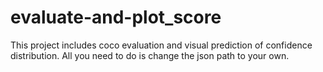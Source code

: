 # evaluate-and-plot_score
This project includes coco evaluation and visual prediction of confidence distribution.
All you need to do is change the json path to your own.
